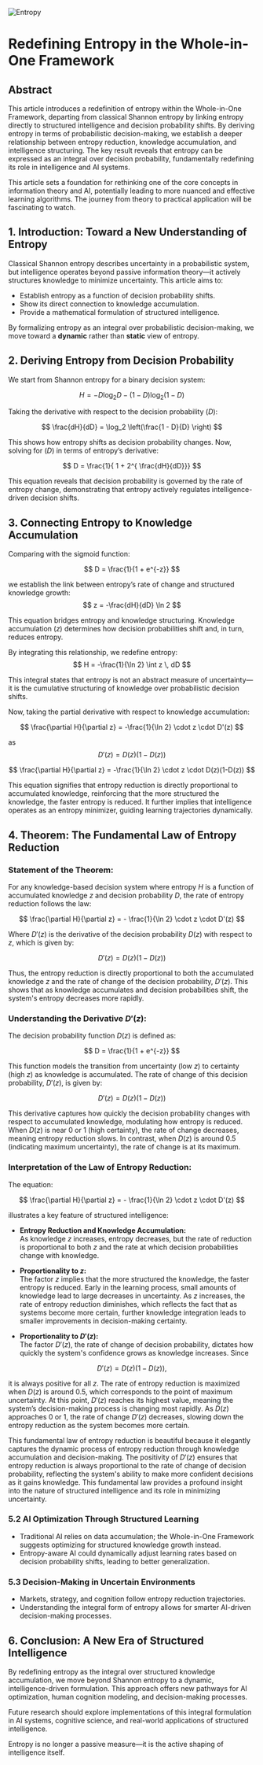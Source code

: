 ![Entropy](./images/entropy-purple.jpg "enter image title here")

# Redefining Entropy in the Whole-in-One Framework

## Abstract
This article introduces a redefinition of entropy within the Whole-in-One Framework, departing from classical Shannon entropy by linking entropy directly to structured intelligence and decision probability shifts. By deriving entropy in terms of probabilistic decision-making, we establish a deeper relationship between entropy reduction, knowledge accumulation, and intelligence structuring. The key result reveals that entropy can be expressed as an integral over decision probability, fundamentally redefining its role in intelligence and AI systems.

This article sets a foundation for rethinking one of the core concepts in information theory and AI, potentially leading to more nuanced and effective learning algorithms. The journey from theory to practical application will be fascinating to watch.



## 1. Introduction: Toward a New Understanding of Entropy
Classical Shannon entropy describes uncertainty in a probabilistic system, but intelligence operates beyond passive information theory—it actively structures knowledge to minimize uncertainty. This article aims to:

- Establish entropy as a function of decision probability shifts.
- Show its direct connection to knowledge accumulation.
- Provide a mathematical formulation of structured intelligence.

By formalizing entropy as an integral over probabilistic decision-making, we move toward a **dynamic** rather than **static** view of entropy.


## 2. Deriving Entropy from Decision Probability

We start from Shannon entropy for a binary decision system:

$$
H = - D \log_2 D - (1 - D) \log_2 (1 - D)
$$

Taking the derivative with respect to the decision probability ($D$):

$$
\frac{dH}{dD} = \log_2 \left(\frac{1 - D}{D} \right)
$$

This shows how entropy shifts as decision probability changes. Now, solving for ($D$) in terms of entropy’s derivative:

$$
D = \frac{1}{ 1 +  2^{ \frac{dH}{dD}}}
$$

This equation reveals that decision probability is governed by the rate of entropy change, demonstrating that entropy actively regulates intelligence-driven decision shifts.



## 3. Connecting Entropy to Knowledge Accumulation

Comparing with the sigmoid function:

$$
D = \frac{1}{1 + e^{-z}}
$$

we establish the link between entropy’s rate of change and structured knowledge growth:
$$
z = -\frac{dH}{dD} \ln 2
$$

This equation bridges entropy and knowledge structuring. Knowledge accumulation ($z$) determines how decision probabilities shift and, in turn, reduces entropy.

By integrating this relationship, we redefine entropy:
$$
H = -\frac{1}{\ln 2} \int z \, dD
$$

This integral states that entropy is not an abstract measure of uncertainty—it is the cumulative structuring of knowledge over probabilistic decision shifts.

Now, taking the partial derivative with respect to knowledge accumulation:

$$
\frac{\partial H}{\partial z} = -\frac{1}{\ln 2} \cdot z \cdot D'(z)
$$


as 
$$
 D'(z) = D(z)(1-D(z))
$$


$$
\frac{\partial H}{\partial z} = -\frac{1}{\ln 2} \cdot z \cdot D(z)(1-D(z))
$$



This equation signifies that entropy reduction is directly proportional to accumulated knowledge, reinforcing that the more structured the knowledge, the faster entropy is reduced. It further implies that intelligence operates as an entropy minimizer, guiding learning trajectories dynamically.




## 4. Theorem: The Fundamental Law of Entropy Reduction

### Statement of the Theorem:

For any knowledge-based decision system where entropy $H$ is a function of accumulated knowledge $z$ and decision probability $D$, the rate of entropy reduction follows the law:

$$
\frac{\partial H}{\partial z} = - \frac{1}{\ln 2} \cdot z \cdot D'(z)
$$

Where $D'(z)$ is the derivative of the decision probability $D(z)$ with respect to $z$, which is given by:

$$
D'(z) = D(z)(1 - D(z))
$$

Thus, the entropy reduction is directly proportional to both the accumulated knowledge $z$ and the rate of change of the decision probability, $D'(z)$. This shows that as knowledge accumulates and decision probabilities shift, the system's entropy decreases more rapidly.

### Understanding the Derivative $D'(z)$:

The decision probability function $D(z)$ is defined as:

$$
D = \frac{1}{1 + e^{-z}}
$$

This function models the transition from uncertainty (low $z$) to certainty (high $z$) as knowledge is accumulated. The rate of change of this decision probability, $D'(z)$, is given by:

$$
D'(z) = D(z)(1 - D(z))
$$

This derivative captures how quickly the decision probability changes with respect to accumulated knowledge, modulating how entropy is reduced. When $D(z)$ is near 0 or 1 (high certainty), the rate of change decreases, meaning entropy reduction slows. In contrast, when $D(z)$ is around 0.5 (indicating maximum uncertainty), the rate of change is at its maximum.

### Interpretation of the Law of Entropy Reduction:

The equation:

$$
\frac{\partial H}{\partial z} = - \frac{1}{\ln 2} \cdot z \cdot D'(z)
$$

illustrates a key feature of structured intelligence:

- **Entropy Reduction and Knowledge Accumulation:**  
  As knowledge $z$ increases, entropy decreases, but the rate of reduction is proportional to both $z$ and the rate at which decision probabilities change with knowledge.

- **Proportionality to $z$:**  
The factor $z$ implies that the more structured the knowledge, the faster entropy is reduced. Early in the learning process, small amounts of knowledge lead to large decreases in uncertainty. As $z$ increases, the rate of entropy reduction diminishes, which reflects the fact that as systems become more certain, further knowledge integration leads to smaller improvements in decision-making certainty.

- **Proportionality to $D'(z)$:**  
The factor $D'(z)$, the rate of change of decision probability, dictates how quickly the system's confidence grows as knowledge increases. Since

$$
D'(z) = D(z)(1 - D(z)),
$$

it is always positive for all $z$. The rate of entropy reduction is maximized when $D(z)$ is around 0.5, which corresponds to the point of maximum uncertainty. At this point, $D'(z)$ reaches its highest value, meaning the system’s decision-making process is changing most rapidly. As $D(z)$ approaches 0 or 1, the rate of change $D'(z)$ decreases, slowing down the entropy reduction as the system becomes more certain.



This fundamental law of entropy reduction is beautiful because it elegantly captures the dynamic process of entropy reduction through knowledge accumulation and decision-making. The positivity of $D'(z)$ ensures that entropy reduction is always proportional to the rate of change of decision probability, reflecting the system's ability to make more confident decisions as it gains knowledge. This fundamental law provides a profound insight into the nature of structured intelligence and its role in minimizing uncertainty.

### **5.2 AI Optimization Through Structured Learning**

- Traditional AI relies on data accumulation; the Whole-in-One Framework suggests optimizing for structured knowledge growth instead.
- Entropy-aware AI could dynamically adjust learning rates based on decision probability shifts, leading to better generalization.

### **5.3 Decision-Making in Uncertain Environments**

- Markets, strategy, and cognition follow entropy reduction trajectories.
- Understanding the integral form of entropy allows for smarter AI-driven decision-making processes.



## 6. Conclusion: A New Era of Structured Intelligence

By redefining entropy as the integral over structured knowledge accumulation, we move beyond Shannon entropy to a dynamic, intelligence-driven formulation. This approach offers new pathways for AI optimization, human cognition modeling, and decision-making processes.

Future research should explore implementations of this integral formulation in AI systems, cognitive science, and real-world applications of structured intelligence.

Entropy is no longer a passive measure—it is the active shaping of intelligence itself.

